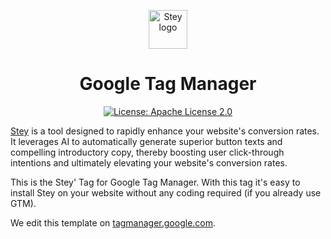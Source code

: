 <p align="center">
  <a href="https://stey.ai">
    <img src="https://framerusercontent.com/images/Bo3YZ18gJCWxknJsroH5UKfXFA.png" alt="Stey logo" height="62" />
  </a>
</p>

<p align="center">
  <h1 align="center">Google Tag Manager</h1>
  <p align="center">
    <a href="https://github.com/Stey-AI/google-tag-manager/blob/main/LICENSE">
      <img alt="License: Apache License 2.0" src="https://img.shields.io/badge/license-Apache%20License%202.0-brightgreen.svg" target="_blank" />
    </a>
  </p>
</p>

[Stey](https://stey.ai/) is a tool designed to rapidly enhance your website's conversion rates. It leverages AI to automatically generate superior button texts and compelling introductory copy, thereby boosting user click-through intentions and ultimately elevating your website's conversion rates.

This is the Stey' Tag for Google Tag Manager. With this tag it's easy to install Stey on your website without any coding required (if you already use GTM).

We edit this template on [tagmanager.google.com](https://tagmanager.google.com/).
